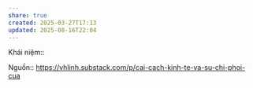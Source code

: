 ```yaml
---
share: true
created: 2025-03-27T17:13
updated: 2025-08-16T22:04
---
```

Khái niệm:: 

Nguồn:: https://vhlinh.substack.com/p/cai-cach-kinh-te-va-su-chi-phoi-cua
